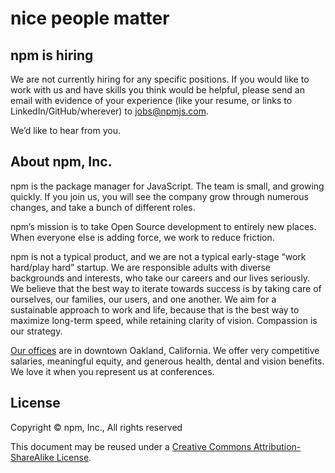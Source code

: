 <!--
title: Job listings &mdash; Engineering and Marketing &amp; Revenue Growth Jobs in Oakland, CA · npm
-->


<hgroup>
  <h1>nice people matter</h1>
  <h2>npm is hiring</h2>
</hgroup>

We are not currently hiring for any specific positions. If you would like to work with us and have skills you think would be helpful, please send an email with evidence of your experience (like your resume, or links to LinkedIn/GitHub/wherever) to [jobs@npmjs.com](mailto:jobs@npmjs.com).

We’d like to hear from you.


## About npm, Inc.

npm is the package manager for JavaScript. The team is small, and growing quickly. If you join us, you will see the company grow through numerous changes, and take a bunch of different roles.

npm’s mission is to take Open Source development to entirely new places. When everyone else is adding force, we work to reduce friction.

npm is not a typical product, and we are not a typical early-stage “work hard/play hard” startup. We are responsible adults with diverse backgrounds and interests, who take our careers and our lives seriously. We believe that the best way to iterate towards success is by taking care of ourselves, our families, our users, and one another. We aim for a sustainable approach to work and life, because that is the best way to maximize long-term speed, while retaining clarity of vision. Compassion is our strategy.

[Our offices](https://www.google.com/maps/place/1999+Harrison+St,+Oakland,+CA+94612/@37.8077715,-122.2673374,17z/data=!3m1!4b1!4m2!3m1!1s0x808f874d2c997df9:0x8afe4a3bcea14bc3) are in downtown Oakland, California. We offer very competitive salaries, meaningful equity, and generous health, dental and vision benefits. We love it when you represent us at conferences.

## License

Copyright &copy; npm, Inc., All rights reserved

This document may be reused under a [Creative Commons Attribution-ShareAlike License](http://creativecommons.org/licenses/by-sa/4.0/).
